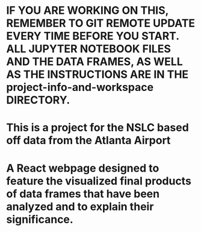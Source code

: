 # IF YOU ARE WORKING ON THIS, REMEMBER TO GIT REMOTE UPDATE EVERY TIME BEFORE YOU START. ALL JUPYTER NOTEBOOK FILES AND THE DATA FRAMES, AS WELL AS THE INSTRUCTIONS ARE IN THE project-info-and-workspace DIRECTORY.

# This is a project for the NSLC based off data from the Atlanta Airport

# A React webpage designed to feature the visualized final products of data frames that have been analyzed and to explain their significance.
